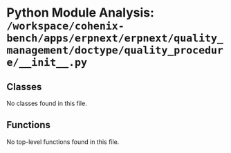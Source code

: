 # Python Module Analysis: `/workspace/cohenix-bench/apps/erpnext/erpnext/quality_management/doctype/quality_procedure/__init__.py`

## Classes

No classes found in this file.


## Functions

No top-level functions found in this file.

